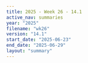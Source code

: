 ```yaml
---
title: 2025 - Week 26 - 14.1
active_nav: summaries
year: "2025"
filename: "wk26"
version: "14.1"
start_date: "2025-06-23"
end_date: "2025-06-29"
layout: "summary"
---
```

